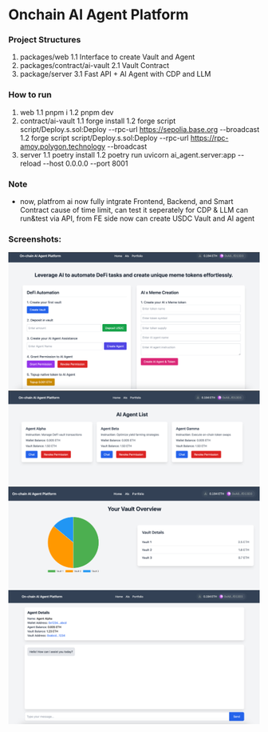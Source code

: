 # Onchain AI Agent Platform

### Project Structures
1. packages/web
1.1 Interface to create Vault and Agent
2. packages/contract/ai-vault
2.1 Vault Contract
3. package/server
3.1 Fast API + AI Agent with CDP and LLM

### How to run
1. web
1.1 pnpm i
1.2 pnpm dev
2. contract/ai-vault
1.1 forge install
1.2 forge script script/Deploy.s.sol:Deploy --rpc-url https://sepolia.base.org --broadcast
1.2 forge script script/Deploy.s.sol:Deploy --rpc-url https://rpc-amoy.polygon.technology --broadcast
3. server
1.1 poetry install
1.2 poetry run uvicorn ai_agent.server:app --reload --host 0.0.0.0 --port 8001

### Note
- now, platfrom ai now fully intgrate Frontend, Backend, and Smart Contract cause of time limit, can test it seperately for CDP & LLM can run&test via API, from FE side now can create USDC Vault and AI agent

### Screenshots:
![SS1](/3.png "ss1")
![SS2](/1.png "ss2")
![SS3](/2.png "ss3")
![SS4](/4.png "ss4")